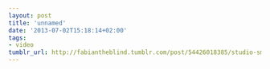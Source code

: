 ```yaml
---
layout: post
title: 'unnamed'
date: '2013-07-02T15:18:14+02:00'
tags:
- video
tumblr_url: http://fabiantheblind.tumblr.com/post/54426018385/studio-smack-saz-this-showreel-must-be-viewed
---
```

